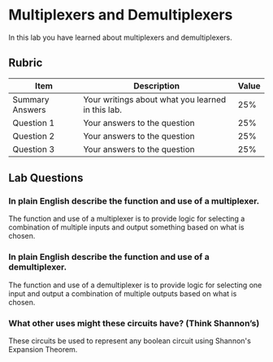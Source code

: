 # Multiplexers and Demultiplexers

In this lab you have learned about multiplexers and demultiplexers.

## Rubric

| Item | Description | Value |
| ---- | ----------- | ----- |
| Summary Answers | Your writings about what you learned in this lab. | 25% |
| Question 1 | Your answers to the question | 25% |
| Question 2 | Your answers to the question | 25% |
| Question 3 | Your answers to the question | 25% |

## Lab Questions

### In plain English describe the function and use of a multiplexer.

The function and use of a multiplexer is to provide logic for selecting a combination of multiple inputs and output something based on what is chosen.

### In plain English describe the function and use of a demultiplexer.

The function and use of a demultiplexer is to provide logic for selecting one input and output a combination of multiple outputs based on what is chosen.

### What other uses might these circuits have? (Think Shannon’s)

These circuits be used to represent any boolean circuit using Shannon's Expansion Theorem.
